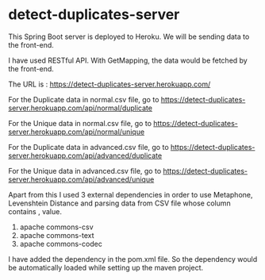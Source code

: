 # detect-duplicates-server

This Spring Boot server is deployed to Heroku.
We will be sending data to the front-end.

I have used RESTful API.
With GetMapping, the data would be fetched by the front-end.

The URL is :
https://detect-duplicates-server.herokuapp.com/

For the Duplicate data in normal.csv file, go to
https://detect-duplicates-server.herokuapp.com/api/normal/duplicate

For the Unique data in normal.csv file, go to
https://detect-duplicates-server.herokuapp.com/api/normal/unique

For the Duplicate data in advanced.csv file, go to
https://detect-duplicates-server.herokuapp.com/api/advanced/duplicate

For the Unique data in advanced.csv file, go to
https://detect-duplicates-server.herokuapp.com/api/advanced/unique

Apart from this I used 3 external dependencies 
in order to use Metaphone, Levenshtein Distance and parsing 
data from CSV file whose column contains , value.

1) apache commons-csv
2) apache commons-text
3) apache commons-codec

I have added the dependency in the pom.xml file.
So the dependency would be automatically loaded while 
setting up the maven project.
